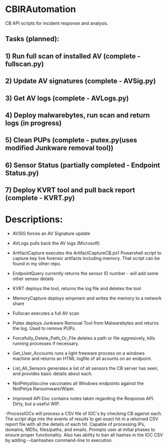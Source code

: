 # CBIRAutomation
CB API scripts for incident response and analysis.

##	Tasks (planned):
##		1) Run full scan of installed AV (complete - fullscan.py)
##		2) Update AV signatures (complete - AVSig.py)
##		3) Get AV logs (complete - AVLogs.py)
##		4) Deploy malwarebytes, run scan and return logs (in progress)
##		5) Clean PUPs (complete - putex.py(uses modified Junkware removal tool))
##		6) Sensor Status (partially completed - Endpoint Status.py)
##		7) Deploy KVRT tool and pull back report (complete - KVRT.py)

# 
# Descriptions:
 - AVSIG forces an AV Signature update

 - AVLogs pulls back the AV logs (Microsoft)

 - ArtifactCapture executes the ArtifactCaptureCB.ps1 Powershell script to capture key live forensic artifacts including memory.  That script can be found in my other repo.

 - EndpointQuery currently returns the sensor ID number - will add some other sensor details

 - KVRT deploys the tool, returns the log file and deletes the tool

 - MemoryCapture deploys winpmem and writes the memory to a network share

 - Fullscan executes a full AV scan

 - Putex deploys Junkware Removal Tool from Malwarebytes and returns the log. Used to remove PUPs.

 - Forcefully_Delete_Path_Or_File deletes a path or file aggresively, kills running processes if necessary.

 - Get_User_Accounts runs a light freeware process on a windows machine and returns an HTML logfile of all acounts on an endpoint.

 - List_All_Sensors generates a list of all sensors the CB server has seen, and provides basic details about each.

 - NotPetyaVaccine vaccinates all Windows endpoints against the NotPetya Ransomware/Wiper.
 
 - Improved API Doc contains notes taken regarding the Response API. Dirty, but a useful WIP.
 
 -ProcessIOCs will process a CSV file of IOC's by checking CB against each. The script digs into the events of results to get exact hit in a returned CSV report file with all the details of each hit. Capable of processing IPs, domains, MD5s, files/paths, and emails. Prompts user at initial phases to ensure proper functionality. Also has ability to ban all hashes in the IOC CSV by adding --banhashes command-line to execution.
